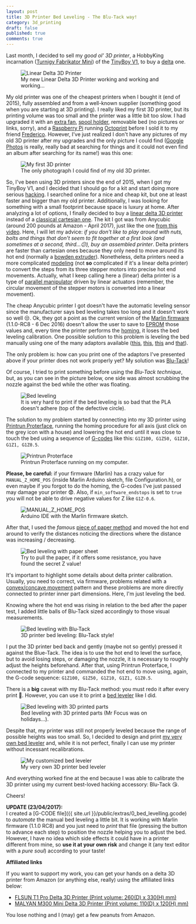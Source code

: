 ```yaml
---
layout: post
title: 3D Printer Bed Leveling - The Blu-Tack way!
category: 3d_printing
draft: false
published: true
comments: true
---
```



Last month, I decided to sell my *good ol' 3D printer*, a HobbyKing incarnation ([Turnigy Fabrikator Mini](https://www.youtube.com/watch?v=EIGfol2M1sI)) of the [TinyBoy V1](http://www.tinyboy.net/), to buy a [delta](http://reprap.org/wiki/Delta_geometry) one.

<figure>
  <img src="{{ site.url }}/public/images/infinite_3d_print.gif?style=centerme" alt="Linear Delta 3D Printer">
  <figcaption>My new Linear Delta 3D Printer working and working and working...</figcaption>
</figure>

<!--more-->

My old printer was one of the cheapest printers when I bought it (end of 2015), fully assembled and from a well-known supplier (something good when you are starting at 3D printing). I really liked my first 3D printer, but its printing volume was too small and the printer was a little bit too slow. I had upgraded it with an [extra fan](http://www.thingiverse.com/thing:1036284), [spool holder](http://www.thingiverse.com/thing:957550), removable bed (no pictures or links, sorry), and a [Raspberry Pi](https://www.raspberrypi.org/) running [Octoprint](http://octoprint.org/) before I sold it to my friend [Frederico](https://www.researchgate.net/profile/Frederico_Belmonte_Klein). However, I've just realized I don't have any pictures of my old 3D printer after my upgrades and the only picture I could find ([Google Photos](https://photos.google.com/) is really, really bad at searching for things and it could not even find an album after searching for its name!) was this one:

<figure>
  <img src="{{ site.url }}/public/images/my_first_3d_printer.jpg?style=centerme" alt="My first 3D printer">
  <figcaption>The only photograph I could find of my old 3D printer.</figcaption>
</figure>

So, I've been using 3D printers since the end of 2015, when I got my TinyBoy V1, and I decided that I should go for a kit and start doing more serious [hacking](https://en.wikipedia.org/wiki/Hacker_culture). I searched online for a nice and cheap kit, but one at least faster and bigger than my old printer. Additionally, I was looking for something with a small footprint because space is luxury at home. After analyzing a lot of options, I finally decided to buy a [linear delta 3D printer](http://reprap.org/wiki/Kossel) instead of a [classical cartesian one](http://reprap.org/wiki/Prusa_i3). The kit I got was from Anycubic (around 200 pounds at Amazon - April 2017), just like the one [from this video](https://www.youtube.com/watch?v=Bd7Z4JIQjQM). Here, I will let my advice: *if you don't like to play around with nuts, bolts and things that don't seem to fit together at a first look (and sometimes at a second, third...:confused:), buy an assembled printer*. Delta printers are faster than cartesian ones because they only need to move around its hot end (normally a [bowden extruder](http://www.fabbaloo.com/blog/2015/11/11/bowden-or-direct-a-primer-on-extruder-styles)). Nonetheless, delta printers need a more complicated [modeling](http://reprap.org/wiki/Delta_geometry) (not **so** complicated if it's a linear delta printer) to convert the steps from its three stepper motors into precise hot end movements. Actually, what I keep calling here a (linear) delta printer is a type of [parallel manipulator](https://en.wikipedia.org/wiki/Parallel_manipulator) driven by linear actuators (remember, the circular movement of the stepper motors is converted into a linear movement).

The cheap Anycubic printer I got doesn't have the automatic leveling sensor since the manufacturer says bed leveling takes too long and it doesn't work so well :unamused:. Ok, they got a point as the current version of the [Marlin firmware](https://github.com/MarlinFirmware/Marlin) (1.1.0-RC8 - 6 Dec 2016) doesn't allow the user to save to [EPROM](https://en.wikipedia.org/wiki/EPROM) those values and, every time the printer performs the [homing](https://en.wikipedia.org/wiki/Homing), it loses the bed leveling calibration. One possible solution to this problem is leveling the bed manually using one of the many adaptors available ([this](http://www.thingiverse.com/thing:220874/#remixes), [this](http://www.thingiverse.com/thing:1960609), [this](http://www.thingiverse.com/thing:2092046) and [that](http://www.thingiverse.com/thing:1732494)).

The only problem is: how can you print one of the adaptors I've presented above if your printer does not work properly yet? My solution was [Blu-Tack](https://en.wikipedia.org/wiki/Blu-Tack)!

Of course, I tried to print something before using the *Blu-Tack technique*, but, as you can see in the picture below, one side was almost scrubbing the nozzle against the bed while the other was floating.

<figure>
  <img src="{{ site.url }}/public/images/bad_bed_leveling.jpg?style=centerme" alt="Bed leveling">
  <figcaption>It is very hard to print if the bed leveling is so bad that the PLA doesn't adhere (top of the defective circle).</figcaption>
</figure>

The solution to my problem started by connecting into my 3D printer using [Printrun Proterface](https://github.com/kliment/Printrun), running the homing procedure for all axis (just click on the grey icon with a house) and lowering the hot end until it was close to touch the bed using a sequence of [G-codes](https://en.wikipedia.org/wiki/G-code) like this: `G1Z100, G1Z50, G1Z10, G1Z1, G1Z0.5`.

<figure>
  <img src="{{ site.url }}/public/images/pronterface.png?style=centerme" alt="Printrun Proterface">
  <figcaption>Printrun Proterface running on my computer.</figcaption>
</figure>


**Please, be careful:** if your firmware (Marlin) has a crazy value for `MANUAL_Z_HOME_POS` (inside Marlin Arduino sketch, file Configuration.h), or even maybe if you forgot to do the homing, the G-codes I've just passed may damage your printer :fearful:. Also, if `min_software_endstops` is set to `true` you will not be able to drive negative values for Z like `G1Z-0.6`.
<figure>
  <img src="{{ site.url }}/public/images/max_z_home.png?style=centerme" alt="MANUAL_Z_HOME_POS">
  <figcaption>Arduino IDE with the Marlin firmware sketch.</figcaption>
</figure>

After that, I used the *famous* [piece of paper method](http://reprap.org/wiki/Calibration#Bed_Leveling) and moved the hot end around to verify the distances noticing the directions where the distance was increasing / decreasing.

<figure>
  <img src="{{ site.url }}/public/images/piece_of_paper_3d_printer_calibration.jpg?style=centerme" alt="Bed leveling with paper sheet">
  <figcaption>Try to pull the paper, if it offers some resistance, you have found the secret Z value!</figcaption>
</figure>

It's important to highlight some details about delta printer calibration. Usually, you need to correct, via firmware, problems related with a [convex/concave movement](http://ladvien.github.io/robots/kossel-mini-calibration/) pattern and these problems are more directly connected to printer inner part dimensions. Here, I'm just leveling the bed.

Knowing where the hot end was rising in relation to the bed after the paper test, I added little balls of Blu-Tack sized accordingly to those visual measurements.

<figure>
  <img src="{{ site.url }}/public/images/blu_tack_bed_leveling.jpg?style=centerme" alt="Bed leveling with Blu-Tack">
  <figcaption>3D printer bed leveling: Blu-Tack style!</figcaption>
</figure>

I put the 3D printer bed back and gently (maybe not so gently) pressed it against the Blue-Tack. The idea is to use the hot end to level the surface, but to avoid losing steps, or damaging the nozzle, it is necessary to roughly adjust the heights beforehand. After that, using Printrun Proterface, I connected to my printer and commanded the hot end to move using, again, the G-code sequence: `G1Z100, G1Z50, G1Z10, G1Z1, G1Z0.5`.

There is a **big** caveat with my Blu-Tack method: you must redo it after every print :grimacing:. However, you can use it to print a [bed leveler](http://www.thingiverse.com/thing:1732494) like I did.

<figure>
  <img src="{{ site.url }}/public/images/first_attempt_bed_leveling.jpg?style=centerme" alt="Bed leveling with 3D printed parts">
  <figcaption>Bed leveling with 3D printed parts (Mr Focus was on holidays...).</figcaption>
</figure>

Despite that, my printer was still not properly leveled because the range of possible heights was too small. So, I decided to design and print [my very own bed leveler](http://www.thingiverse.com/thing:2252569) and, while it is not perfect, finally I can use my printer without incessant recalibrations.

<figure>
  <img src="{{ site.url }}/public/images/my_bed_leveler.jpg?style=centerme" alt="My customized bed leveler">
  <figcaption>My very own 3D printer bed leveler</figcaption>
</figure>

And everything worked fine at the end because I was able to calibrate the 3D printer using my current best-loved hacking accessory: Blu-Tack :kissing_heart:.

Cheers!

**UPDATE (23/04/2017):**  
I created a [G-CODE file]({{ site.url }}/public/extras/0_bed_levelling.gcode) to *automate* the manual bed leveling a little bit. It is working with Marlin firmware (1.1.0 RC8) and you just need to *print* that file (pressing the button to advance each step) to position the nozzle helping you to adjust the bed. However, I have no idea which side effects it could have in a printer different from mine, so **use it at your own risk** and change it (any text editor with a *pure soul*) according to your taste!


**Affiliated links**

If you want to support my work, you can get your hands on a delta 3D printer from Amazon (or anything else, really) using the affiliated links below:

* [FLSUN T1 Pro Delta 3D Printer (Print volume: 260(D) x 330(H) mm)](https://amzn.to/466fues)
* [MALYAN M300 Mini Delta 3D Printer (Print volume: 110(D) x 120(H) mm)](https://amzn.to/3G7dkki)

You lose nothing and I (may) get a few peanuts from Amazon.
